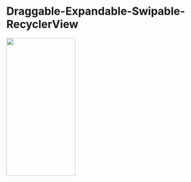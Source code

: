 # Draggable-Expandable-Swipable-RecyclerView

<img src="/Screen-Recording-20210119-130605.GIF" width="180" height="360"/>